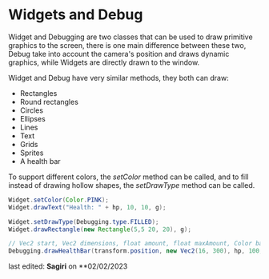 # Widgets and Debug
Widget and Debugging are two classes that can be used to draw primitive graphics to the screen, there is one main difference between these two, Debug take into account the camera's position and draws dynamic graphics, while Widgets are directly drawn to the window.

Widget and Debug have very similar methods, they both can draw:
* Rectangles
* Round rectangles
* Circles
* Ellipses
* Lines
* Text
* Grids
* Sprites
* A health bar

To support different colors, the _setColor_ method can be called, and to fill instead of drawing hollow shapes, the _setDrawType_ method can be called.

```java
Widget.setColor(Color.PINK);
Widget.drawText("Health: " + hp, 10, 10, g);

Widget.setDrawType(Debugging.type.FILLED);
Widget.drawRectangle(new Rectangle(5,5 20, 20), g);

// Vec2 start, Vec2 dimensions, float amount, float maxAmount, Color background, Color borderColor, Color minColor, Color maxColor, Direction direction, boolean border, Graphics2D g
Debugging.drawHealthBar(transform.position, new Vec2(16, 300), hp, 100, Color.BLACK, Color.BLACK, Color.RED, Color.GREEN, Widget.Direction.LEFT, true);
```

last edited: **Sagiri** on **02/02/2023
